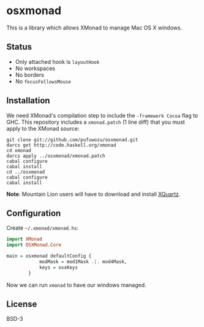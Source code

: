 # osxmonad

This is a library which allows XMonad to manage Mac OS X windows.

## Status

* Only attached hook is `layoutHook`
* No workspaces
* No borders
* No `focusFollowsMouse`

## Installation

We need XMonad's compilation step to include the `-framework Cocoa`
flag to GHC. This repository includes a `xmonad.patch` (1 line diff)
that you must apply to the XMonad source:

```shell
git clone git://github.com/pufuwozu/osxmonad.git
darcs get http://code.haskell.org/xmonad
cd xmonad
darcs apply ../osxmonad/xmonad.patch
cabal configure
cabal install
cd ../osxmonad
cabal configure
cabal install
```

**Note**: Mountain Lion users will have to download and install
[XQuartz](http://xquartz.macosforge.org/landing/).

## Configuration

Create `~/.xmonad/xmonad.hs`:

```haskell
import XMonad
import OSXMonad.Core

main = osxmonad defaultConfig {
            modMask = mod1Mask .|. mod4Mask,
            keys = osxKeys
        }
```

Now we can run `xmonad` to have our windows managed.

## License

BSD-3
